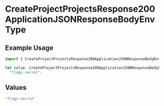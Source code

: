 # CreateProjectProjectsResponse200ApplicationJSONResponseBodyEnvType

## Example Usage

```typescript
import { CreateProjectProjectsResponse200ApplicationJSONResponseBodyEnvType } from "@vercel/sdk/models/operations";

let value: CreateProjectProjectsResponse200ApplicationJSONResponseBodyEnvType =
  "flags-secret";
```

## Values

```typescript
"flags-secret"
```